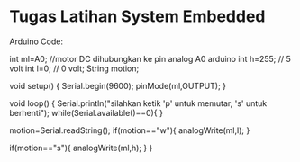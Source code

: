 # Tugas Latihan System Embedded

Arduino Code:

int ml=A0; //motor DC dihubungkan ke pin analog A0 arduino
int h=255; // 5 volt 
int l=0; // 0 volt;
String motion;

void setup() {
  Serial.begin(9600);
  pinMode(ml,OUTPUT);
}

void loop() {
  Serial.println("silahkan ketik 'p' untuk memutar, 's' untuk berhenti");
  while(Serial.available()==0){ }

  motion=Serial.readString();
  if(motion=="w"){
    analogWrite(ml,l);
  }
  
  if(motion=="s"){
    analogWrite(ml,h);
  }
}

